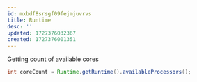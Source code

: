 ```yaml
---
id: mxbdf8srsgf09fejmjuvrvs
title: Runtime
desc: ''
updated: 1727376032367
created: 1727376001351
---
```


Getting count of available cores

```java
int coreCount = Runtime.getRuntime().availableProcessors();
```